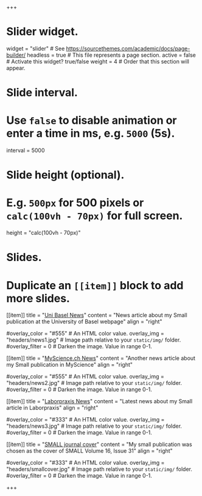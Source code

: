 +++
# Slider widget.
widget = "slider"  # See https://sourcethemes.com/academic/docs/page-builder/
headless = true  # This file represents a page section.
active = false  # Activate this widget? true/false
weight = 4  # Order that this section will appear.

# Slide interval.
# Use `false` to disable animation or enter a time in ms, e.g. `5000` (5s).
interval = 5000

# Slide height (optional).
# E.g. `500px` for 500 pixels or `calc(100vh - 70px)` for full screen.
height = "calc(100vh - 70px)"

# Slides.
# Duplicate an `[[item]]` block to add more slides.

[[item]]
  title = "[Uni Basel News](https://nanoscience.ch/de/2020/07/13/winzige-fische-unter-riesiger-kamera/)"
  content = "News article about my Small publication at the University of Basel webpage"
  align = "right"

  #overlay_color = "#555"  # An HTML color value.
  overlay_img = "headers/news1.jpg"  # Image path relative to your `static/img/` folder.
  #overlay_filter = 0  # Darken the image. Value in range 0-1.
  
[[item]]
  title = "[MyScience.ch News](https://www.myscience.ch/de/news/2020/winzige_fische_unter_riesiger_kamera-2020-unibas)"
  content = "Another news article about my Small publication in MyScience"
  align = "right"

  #overlay_color = "#555"  # An HTML color value.
  overlay_img = "headers/news2.jpg"  # Image path relative to your `static/img/` folder.
  #overlay_filter = 0  # Darken the image. Value in range 0-1.

[[item]]
  title = "[Laborpraxis News](https://www.laborpraxis.vogel.de/wie-man-den-weg-von-nanopartikeln-im-koerper-sichtbar-macht-a-949277/)"
  content = "Latest news about my Small article in Laborpraxis"
  align = "right"

  #overlay_color = "#333"  # An HTML color value.
  overlay_img = "headers/news3.jpg"  # Image path relative to your `static/img/` folder.
  #overlay_filter = 0  # Darken the image. Value in range 0-1.
  
[[item]]
  title = "[SMALL journal cover](https://onlinelibrary.wiley.com/doi/epdf/10.1002/smll.202070170)"
  content = "My small publication was chosen as the cover of SMALL Volume 16, Issue 31"
  align = "right"

  #overlay_color = "#333"  # An HTML color value.
  overlay_img = "headers/smallcover.jpg"  # Image path relative to your `static/img/` folder.
  #overlay_filter = 0  # Darken the image. Value in range 0-1.
  

+++
